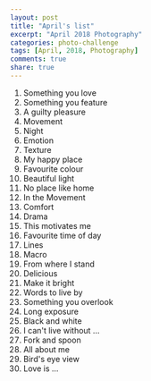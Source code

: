 ```yaml
---
layout: post
title: "April's list"
excerpt: "April 2018 Photography"
categories: photo-challenge
tags: [April, 2018, Photography]
comments: true
share: true
---
```


1. Something you love           
2. Something you feature        
3. A guilty pleasure            
4. Movement                     
5. Night                        
6. Emotion                      
7. Texture                      
8. My happy place               
9. Favourite colour             
10. Beautiful light             
11. No place like home          
12. In the Movement             
13. Comfort                     
14. Drama                       
15. This motivates me           
16. Favourite time of day
17. Lines
18. Macro
19. From where I stand
20. Delicious
21. Make it bright
22. Words to live by
23. Something you overlook
24. Long exposure
25. Black and white
26. I can't live without ...
27. Fork and spoon
28. All about me
29. Bird's eye view
30. Love is ...
